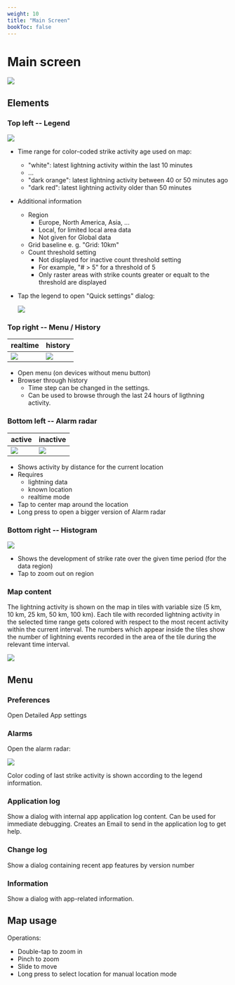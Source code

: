 ```yaml
---
weight: 10
title: "Main Screen"
bookToc: false
---
```


# Main screen

![](/app/android/main_realtime_25.png)

## Elements

### Top left -- Legend

![](/app/android/legend_40.png)

  * Time range for color-coded strike activity age used on map:
    * "white": latest lightning activity within the last 10 minutes
    * ...
    * "dark orange": latest lightning activity between 40 or 50 minutes ago
    * "dark red": latest lightning activity older than 50 minutes
  * Additional information
    * Region 
      * Europe, North America, Asia, ...
      * Local, for limited local area data
      * Not given for Global data
    * Grid baseline e. g. "Grid: 10km"
    * Count threshold setting
      * Not displayed for inactive count threshold setting
      * For example, "# > 5" for a threshold of 5
      * Only raster areas with strike counts greater or equalt to the threshold are displayed
  * Tap the legend to open "Quick settings" dialog:

    ![](/app/android/quick-settings_25.png)

### Top right -- Menu / History

| realtime | history |
|----------|---------|
| ![](/app/android/menu-realtime.png) | ![](/app/android/menu-history.png) |


  * Open menu (on devices without menu button)
  * Browser through history
    * Time step can be changed in the settings.
    * Can be used to browse through the last 24 hours of ligthning activity.

### Bottom left -- Alarm radar

| active | inactive |
|----------|---------|
| ![](/app/android/alarm-radar-active_40.png) | ![](/app/android/alarm-radar-inactive_40.png) |


  * Shows activity by distance for the current location
  * Requires
  	* lightning data
  	* known location
  	* realtime mode
  * Tap to center map around the location
  * Long press to open a bigger version of Alarm radar

### Bottom right -- Histogram

![](/app/android/histogram_40.png)

  * Shows the development of strike rate over the given time period (for the data region)
  * Tap to zoom out on region

### Map content

The lightning activity is shown on the map in tiles with variable size (5 km, 10 km, 25 km, 50 km, 100 km). Each tile with recorded lightning activity in the selected time range gets colored with respect to the most recent activity within the current interval. The numbers which appear inside the tiles show the number of lightning events recorded in the area of the tile during the relevant time interval.

![](/app/android/main_map_data.png)

## Menu

### Preferences
 
Open Detailed App settings

### Alarms

Open the alarm radar:

![](/app/android/alarm-radar_25.png)

Color coding of last strike activity is shown according to the legend information.

### Application log

Show a dialog with internal app application log content. Can be used for immediate debugging. Creates an Email to send in the application log to get help.

### Change log

Show a dialog containing recent app features by version number

### Information

Show a dialog with app-related information.

## Map usage

Operations:

  * Double-tap to zoom in
  * Pinch to zoom
  * Slide to move
  * Long press to select location for manual location mode
